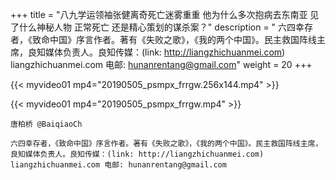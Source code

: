 +++
title = "八九学运领袖张健离奇死亡迷雾重重 他为什么多次抱病去东南亚 见了什么神秘人物 正常死亡 还是精心策划的谋杀案？"
description = " 六四幸存者，《致命中国》序言作者。著有《失败之歌》，《我的两个中国》。民主救国阵线主席，良知媒体负责人。良知传媒：(link: http://liangzhichuanmei.com) liangzhichuanmei.com 电邮: hunanrentang@gmail.com"
weight = 20
+++

<div Width="144px">
{{< myvideo01 mp4="20190505_psmpx_frrgw.256x144.mp4" >}}
</div>

{{< myvideo01 mp4="20190505_psmpx_frrgw.mp4" >}}

    唐柏桥 @BaiqiaoCh 

    六四幸存者，《致命中国》序言作者。著有《失败之歌》，《我的两个中国》。民主救国阵线主席，良知媒体负责人。良知传媒：(link: http://liangzhichuanmei.com) liangzhichuanmei.com 电邮: hunanrentang@gmail.com
